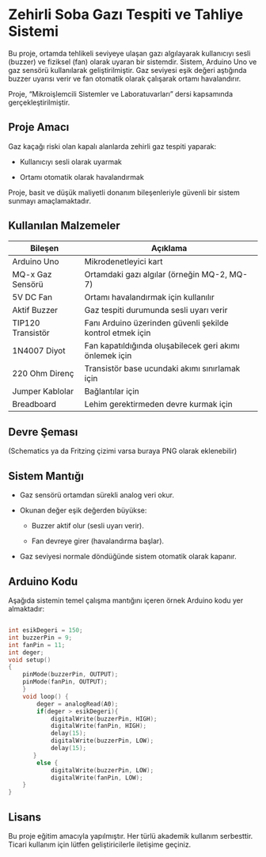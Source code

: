 
# Zehirli Soba Gazı Tespiti ve Tahliye Sistemi

Bu proje, ortamda tehlikeli seviyeye ulaşan gazı algılayarak kullanıcıyı sesli (buzzer) ve fiziksel (fan) olarak uyaran bir sistemdir. Sistem, Arduino Uno ve gaz sensörü kullanılarak geliştirilmiştir. Gaz seviyesi eşik değeri aştığında buzzer uyarısı verir ve fan otomatik olarak çalışarak ortamı havalandırır.

 Proje, “Mikroişlemcili Sistemler ve Laboratuvarları” dersi kapsamında gerçekleştirilmiştir.
##  Proje Amacı

Gaz kaçağı riski olan kapalı alanlarda zehirli gaz tespiti yaparak:

- Kullanıcıyı sesli olarak uyarmak
    
- Ortamı otomatik olarak havalandırmak
    

Proje, basit ve düşük maliyetli donanım bileşenleriyle güvenli bir sistem sunmayı amaçlamaktadır.

##  Kullanılan Malzemeler

|Bileşen|Açıklama|
|---|---|
|Arduino Uno|Mikrodenetleyici kart|
|MQ-x Gaz Sensörü|Ortamdaki gazı algılar (örneğin MQ-2, MQ-7)|
|5V DC Fan|Ortamı havalandırmak için kullanılır|
|Aktif Buzzer|Gaz tespiti durumunda sesli uyarı verir|
|TIP120 Transistör|Fanı Arduino üzerinden güvenli şekilde kontrol etmek için|
|1N4007 Diyot|Fan kapatıldığında oluşabilecek geri akımı önlemek için|
|220 Ohm Direnç|Transistör base ucundaki akımı sınırlamak için|
|Jumper Kablolar|Bağlantılar için|
|Breadboard|Lehim gerektirmeden devre kurmak için|

##  Devre Şeması

(Schematics ya da Fritzing çizimi varsa buraya PNG olarak eklenebilir)

##  Sistem Mantığı

- Gaz sensörü ortamdan sürekli analog veri okur.
    
- Okunan değer eşik değerden büyükse:
    
    - Buzzer aktif olur (sesli uyarı verir).
        
    - Fan devreye girer (havalandırma başlar).
        
- Gaz seviyesi normale döndüğünde sistem otomatik olarak kapanır.
    

## Arduino Kodu

Aşağıda sistemin temel çalışma mantığını içeren örnek Arduino kodu yer almaktadır:

```C

int esikDegeri = 150;
int buzzerPin = 9;
int fanPin = 11;
int deger;
void setup() 
{
    pinMode(buzzerPin, OUTPUT);
    pinMode(fanPin, OUTPUT);
    }  
    void loop() {
        deger = analogRead(A0);
        if(deger > esikDegeri){     
            digitalWrite(buzzerPin, HIGH);
            digitalWrite(fanPin, HIGH);
            delay(15);
            digitalWrite(buzzerPin, LOW);
            delay(15);  
       }
        else {     
            digitalWrite(buzzerPin, LOW);
            digitalWrite(fanPin, LOW);   
    } 
}

```

## Lisans

Bu proje eğitim amacıyla yapılmıştır. Her türlü akademik kullanım serbesttir. Ticari kullanım için lütfen geliştiricilerle iletişime geçiniz.
